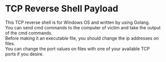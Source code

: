 # TCP Reverse Shell Payload
This TCP reverse shell is for Windows OS and written by using Golang.     
You can send cmd commands to the computer of victim and take the output of the cmd commands.         
Before making it an executable file, you should change the ip addresses on files.        
You can change the port values on files with one of your available TCP ports if you desire.

